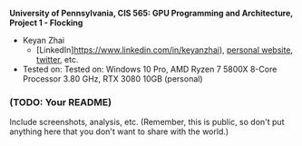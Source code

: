 **University of Pennsylvania, CIS 565: GPU Programming and Architecture,
Project 1 - Flocking**

* Keyan Zhai
  * [LinkedIn]https://www.linkedin.com/in/keyanzhai), [personal website](https://keyanzhai.github.io/), [twitter](https://twitter.com/KeyanZhai31533), etc.
* Tested on: Tested on: Windows 10 Pro, AMD Ryzen 7 5800X 8-Core Processor 3.80 GHz, RTX 3080 10GB (personal)

### (TODO: Your README)

Include screenshots, analysis, etc. (Remember, this is public, so don't put
anything here that you don't want to share with the world.)
